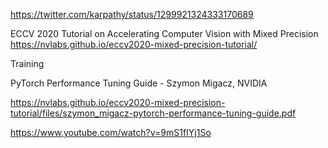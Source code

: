 
https://twitter.com/karpathy/status/1299921324333170689

ECCV 2020 Tutorial on
Accelerating Computer Vision with Mixed Precision
https://nvlabs.github.io/eccv2020-mixed-precision-tutorial/

Training 

PyTorch Performance Tuning Guide - Szymon Migacz, NVIDIA

https://nvlabs.github.io/eccv2020-mixed-precision-tutorial/files/szymon_migacz-pytorch-performance-tuning-guide.pdf

https://www.youtube.com/watch?v=9mS1fIYj1So
